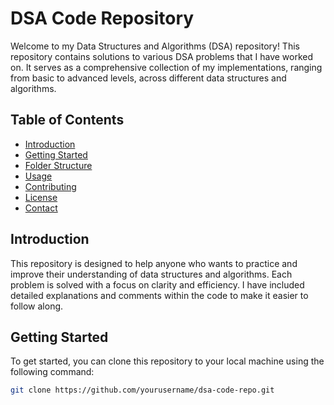 # DSA Code Repository

Welcome to my Data Structures and Algorithms (DSA) repository! This repository contains solutions to various DSA problems that I have worked on. It serves as a comprehensive collection of my implementations, ranging from basic to advanced levels, across different data structures and algorithms.

## Table of Contents

- [Introduction](#introduction)
- [Getting Started](#getting-started)
- [Folder Structure](#folder-structure)
- [Usage](#usage)
- [Contributing](#contributing)
- [License](#license)
- [Contact](#contact)

## Introduction

This repository is designed to help anyone who wants to practice and improve their understanding of data structures and algorithms. Each problem is solved with a focus on clarity and efficiency. I have included detailed explanations and comments within the code to make it easier to follow along.

## Getting Started

To get started, you can clone this repository to your local machine using the following command:

```bash
git clone https://github.com/yourusername/dsa-code-repo.git
